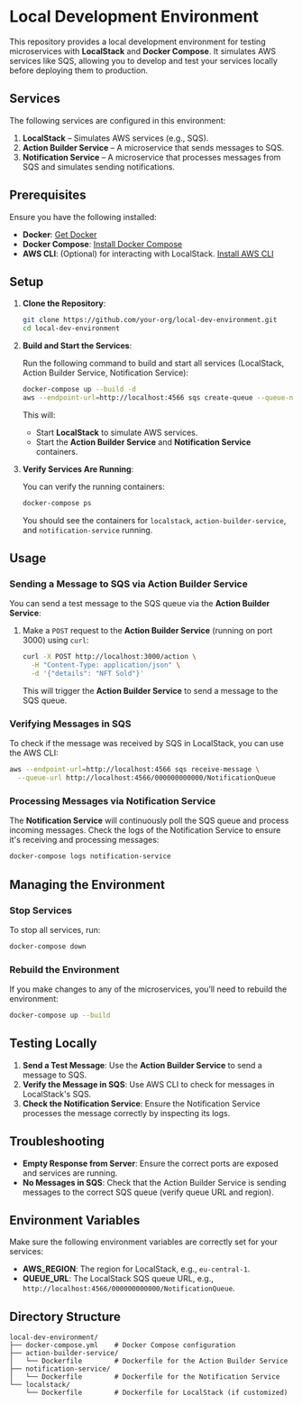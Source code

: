 # **Local Development Environment**

This repository provides a local development environment for testing microservices with **LocalStack** and **Docker Compose**. It simulates AWS services like SQS, allowing you to develop and test your services locally before deploying them to production.

## **Services**

The following services are configured in this environment:

1. **LocalStack** – Simulates AWS services (e.g., SQS).
2. **Action Builder Service** – A microservice that sends messages to SQS.
3. **Notification Service** – A microservice that processes messages from SQS and simulates sending notifications.

## **Prerequisites**

Ensure you have the following installed:

- **Docker**: [Get Docker](https://docs.docker.com/get-docker/)
- **Docker Compose**: [Install Docker Compose](https://docs.docker.com/compose/install/)
- **AWS CLI**: (Optional) for interacting with LocalStack. [Install AWS CLI](https://aws.amazon.com/cli/)

## **Setup**

1. **Clone the Repository**:

   ```bash
   git clone https://github.com/your-org/local-dev-environment.git
   cd local-dev-environment
   ```

2. **Build and Start the Services**:

   Run the following command to build and start all services (LocalStack, Action Builder Service, Notification Service):

   ```bash
   docker-compose up --build -d
   aws --endpoint-url=http://localhost:4566 sqs create-queue --queue-name NotificationQueue

   ```

   This will:

   - Start **LocalStack** to simulate AWS services.
   - Start the **Action Builder Service** and **Notification Service** containers.

3. **Verify Services Are Running**:

   You can verify the running containers:

   ```bash
   docker-compose ps
   ```

   You should see the containers for `localstack`, `action-builder-service`, and `notification-service` running.

## **Usage**

### **Sending a Message to SQS via Action Builder Service**

You can send a test message to the SQS queue via the **Action Builder Service**:

1. Make a `POST` request to the **Action Builder Service** (running on port 3000) using `curl`:

   ```bash
   curl -X POST http://localhost:3000/action \
     -H "Content-Type: application/json" \
     -d '{"details": "NFT Sold"}'
   ```

   This will trigger the **Action Builder Service** to send a message to the SQS queue.

### **Verifying Messages in SQS**

To check if the message was received by SQS in LocalStack, you can use the AWS CLI:

```bash
aws --endpoint-url=http://localhost:4566 sqs receive-message \
  --queue-url http://localhost:4566/000000000000/NotificationQueue
```

### **Processing Messages via Notification Service**

The **Notification Service** will continuously poll the SQS queue and process incoming messages. Check the logs of the Notification Service to ensure it's receiving and processing messages:

```bash
docker-compose logs notification-service
```

## **Managing the Environment**

### **Stop Services**

To stop all services, run:

```bash
docker-compose down
```

### **Rebuild the Environment**

If you make changes to any of the microservices, you’ll need to rebuild the environment:

```bash
docker-compose up --build
```

## **Testing Locally**

1. **Send a Test Message**: Use the **Action Builder Service** to send a message to SQS.
2. **Verify the Message in SQS**: Use AWS CLI to check for messages in LocalStack's SQS.
3. **Check the Notification Service**: Ensure the Notification Service processes the message correctly by inspecting its logs.

## **Troubleshooting**

- **Empty Response from Server**: Ensure the correct ports are exposed and services are running.
- **No Messages in SQS**: Check that the Action Builder Service is sending messages to the correct SQS queue (verify queue URL and region).

## **Environment Variables**

Make sure the following environment variables are correctly set for your services:

- **AWS_REGION**: The region for LocalStack, e.g., `eu-central-1`.
- **QUEUE_URL**: The LocalStack SQS queue URL, e.g., `http://localhost:4566/000000000000/NotificationQueue`.

## **Directory Structure**

```
local-dev-environment/
├── docker-compose.yml    # Docker Compose configuration
├── action-builder-service/
│   └── Dockerfile        # Dockerfile for the Action Builder Service
├── notification-service/
│   └── Dockerfile        # Dockerfile for the Notification Service
└── localstack/
    └── Dockerfile        # Dockerfile for LocalStack (if customized)
```
